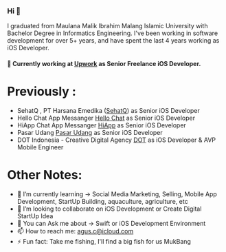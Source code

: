 
### Hi 👋

I graduated from Maulana Malik Ibrahim Malang Islamic University with Bachelor Degree in Informatics Engineering. I've been working in software development for over 5+ years, and have spent the last 4 years working as iOS Developer. 

#### 🔭 Currently working at [Upwork](https://www.upwork.com/) as Senior Freelance iOS Developer.

# Previously :
 - SehatQ , PT Harsana Emedika ([SehatQ](http://www.sehatq.com/)) as Senior iOS Developer
 - Hello Chat App Messanger [Hello Chat](http://www.helochat.id/) as Senior iOS Developer
 - HiApp Chat App Messanger [HiApp](http://www.hiapp.id) as Senior iOS Developer
 - Pasar Udang [Pasar Udang](http://www.pasarudang.com) as Senior iOS Developer
 - DOT Indonesia - Creative Digital Agency [DOT](https://www.dot.co.id) as iOS Developer & AVP Mobile Engineer

# Other Notes:

- 🌱 I’m currently learning -> Social Media Marketing, Selling, Mobile App Development, StartUp Building, aquaculture, agriculture, etc
- 👯 I’m looking to collaborate on iOS Development or Create Digital StartUp Idea
- 💬 You can Ask me about -> Swift or iOS Development Environment
- 📫 How to reach me: [agus.c@icloud.com](agus.c@icloud.com)
- ⚡ Fun fact: Take me fishing, I'll find a big fish for us MukBang
